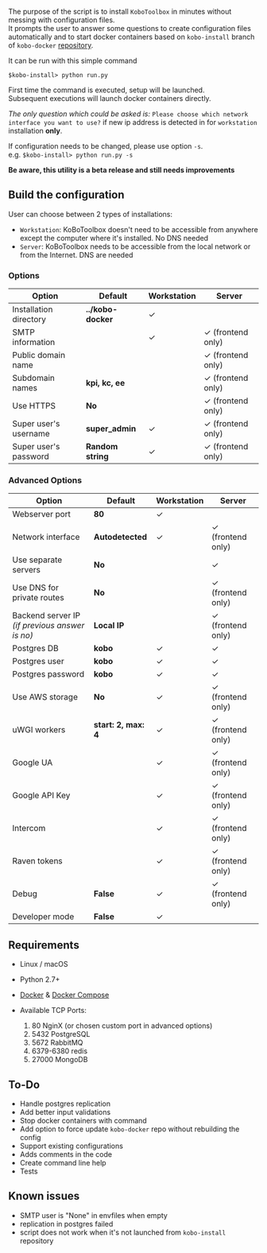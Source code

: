 The purpose of the script is to install `KoboToolbox` in minutes without messing with configuration files.  
It prompts the user to answer some questions to create configuration files automatically and to start 
docker containers based on `kobo-install` branch of `kobo-docker` [repository](https://github.com/kobotoolbox/kobo-docker "").

It can be run with this simple command

`$kobo-install> python run.py`

First time the command is executed, setup will be launched.   
Subsequent executions will launch docker containers directly.

_The only question which could be asked is:_ `Please choose which network interface you want to use?` if new ip address is detected in for `workstation` installation **only**.

If configuration needs to be changed, please use option `-s`.  
e.g. `$kobo-install> python run.py -s`


**Be aware, this utility is a beta release and still needs improvements**

## Build the configuration
User can choose between 2 types of installations:

- `Workstation`: KoBoToolbox doesn't need to be accessible from anywhere except the computer where it's installed. No DNS needed 
- `Server`: KoBoToolbox needs to be accessible from the local network or from the Internet. DNS are needed

### Options

|Option|Default|Workstation|Server
|---|---|---|---|
|Installation directory| **../kobo-docker**  | ✓ |  |
|SMTP information|  | ✓ | ✓ (frontend only) |
|Public domain name|  |  | ✓ (frontend only) |
|Subdomain names| **kpi, kc, ee**  |  | ✓ (frontend only) |
|Use HTTPS| **No**  |  | ✓ (frontend only) |
|Super user's username| **super_admin** | ✓ | ✓ (frontend only) |
|Super user's password| **Random string**  | ✓ | ✓ (frontend only) |

### Advanced Options

|Option|Default|Workstation|Server
|---|---|---|---|
|Webserver port| **80**  | ✓ |  |
|Network interface|  **Autodetected**  | ✓ | ✓ (frontend only) |
|Use separate servers| **No**  |  | ✓ |
|Use DNS for private routes| **No**  |  | ✓ (frontend only) |
|Backend server IP _(if previous answer is no)_| **Local IP**  |  | ✓ (frontend only) |
|Postgres DB|  **kobo**  | ✓ | ✓ |
|Postgres user|  **kobo**  | ✓ | ✓ |
|Postgres password|  **kobo**  | ✓ | ✓ |
|Use AWS storage|  **No**  | ✓ | ✓ (frontend only) |
|uWGI workers|  **start: 2, max: 4**  | ✓ | ✓ (frontend only) |
|Google UA|  | ✓ | ✓ (frontend only) |
|Google API Key|  | ✓ | ✓ (frontend only) |
|Intercom| | ✓ | ✓ (frontend only) |
|Raven tokens|   | ✓ | ✓ (frontend only) |
|Debug|  **False**  | ✓ | ✓ (frontend only) |
|Developer mode|  **False**  | ✓ | |

## Requirements

- Linux / macOS
- Python 2.7+
- [Docker](https://www.docker.com/get-started "") & [Docker Compose](https://docs.docker.com/compose/install/ "")
- Available TCP Ports:

    1. 80 NginX (or chosen custom port in advanced options)
    2. 5432 PostgreSQL
    3. 5672 RabbitMQ
    4. 6379-6380 redis
    5. 27000 MongoDB

## To-Do

- Handle postgres replication
- Add better input validations
- Stop docker containers with command
- Add option to force update `kobo-docker` repo without rebuilding the config
- Support existing configurations
- Adds comments in the code
- Create command line help
- Tests

## Known issues

- SMTP user is "None" in envfiles when empty
- replication in postgres failed
- script does not work when it's not launched from `kobo-install` repository
